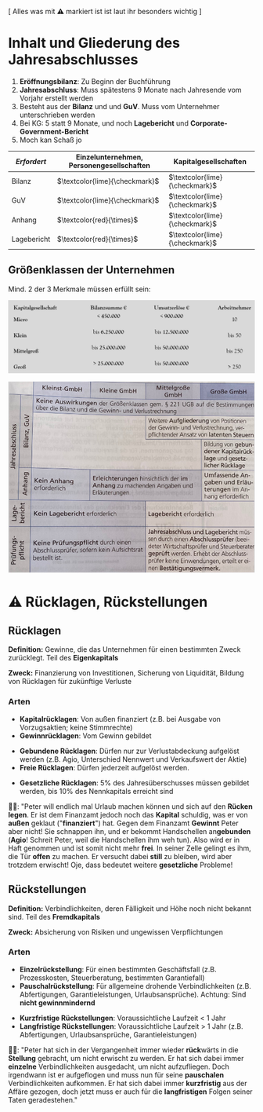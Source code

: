 [ Alles was mit ⚠️ markiert ist ist laut ihr besonders wichtig ]

# Inhalt und Gliederung des Jahresabschlusses
1. **Eröffnungsbilanz**: Zu Beginn der Buchführung
2. **Jahresabschluss**: Muss spätestens 9 Monate nach Jahresende vom Vorjahr erstellt werden
3. Besteht aus der **Bilanz** und und **GuV**. Muss vom Unternehmer unterschrieben werden
4. Bei KG: 5 statt 9 Monate, und noch **Lagebericht** und **Corporate-Government-Bericht**
5. Moch kan Schaß jo

|*Erfordert*|Einzelunternehmen, Personengesellschaften|Kapitalgesellschaften|
|-|-|-|
|Bilanz|$\textcolor{lime}{\checkmark}$|$\textcolor{lime}{\checkmark}$|
|GuV|$\textcolor{lime}{\checkmark}$|$\textcolor{lime}{\checkmark}$|
|Anhang|$\textcolor{red}{\times}$|$\textcolor{lime}{\checkmark}$|
|Lagebericht|$\textcolor{red}{\times}$|$\textcolor{lime}{\checkmark}$|

## Größenklassen der Unternehmen
Mind. 2 der 3 Merkmale müssen erfüllt sein:

![4_jahresabschluss-unternehmen-groessenklassen](assets/4_jahresabschluss-unternehmen-groessenklassen.png)

![4_jahresabschluss-goessenklassen-pflichten](assets/4_jahresabschluss-goessenklassen-pflichten.png)

# ⚠️ Rücklagen, Rückstellungen

## Rücklagen
**Definition:** Gewinne, die das Unternehmen für einen bestimmten Zweck zurücklegt. Teil des **Eigenkapitals**

**Zweck:** Finanzierung von Investitionen, Sicherung von Liquidität, Bildung von Rücklagen für zukünftige Verluste

### Arten
- **Kapitalrücklagen**: Von außen finanziert (z.B. bei Ausgabe von Vorzugsaktien; keine Stimmrechte)
- **Gewinnrücklagen**: Vom Gewinn gebildet

<div></div>

- **Gebundene Rücklagen**: Dürfen nur zur Verlustabdeckung aufgelöst werden (z.B. Agio, Unterschied Nennwert und Verkaufswert der Aktie)
- **Freie Rücklagen**: Dürfen jederzeit aufgelöst werden. 

<div></div>

- **Gesetzliche Rücklagen**: 5% des Jahresüberschusses müssen gebildet werden, bis 10% des Nennkapitals erreicht sind

🫏🌉: "Peter will endlich mal Urlaub machen können und sich auf den **Rücken legen**. Er ist dem Finanzamt jedoch noch das **Kapital** schuldig, was er von **außen** geklaut ("**finanziert**") hat. Gegen dem Finanzamt **Gewinnt** Peter aber nicht! Sie schnappen ihn, und er bekommt Handschellen an**gebunden** (**Agio**! Schreit Peter, weil die Handschellen ihm weh tun). Also wird er in Haft genommen und ist somit nicht mehr **frei**. In seiner Zelle gelingt es ihm, die Tür **offen** zu machen. Er versucht dabei **still** zu bleiben, wird aber trotzdem erwischt! Oje, dass bedeutet weitere **gesetzliche** Probleme!

## Rückstellungen
**Definition:** Verbindlichkeiten, deren Fälligkeit und Höhe noch nicht bekannt sind. Teil des **Fremdkapitals**

**Zweck:** Absicherung von Risiken und ungewissen Verpflichtungen

### Arten
- **Einzelrückstellung**: Für einen bestimmten Geschäftsfall (z.B. Prozesskosten, Steuerberatung, bestimmten Garantiefall)
- **Pauschalrückstellung**: Für allgemeine drohende Verbindlichkeiten (z.B. Abfertigungen, Garantieleistungen, Urlaubsansprüche). Achtung: Sind **nicht gewinnmindernd**

<div></div>

- **Kurzfristige Rückstellungen**: Voraussichtliche Laufzeit \< 1 Jahr
- **Langfristige Rückstellungen**: Voraussichtliche Laufzeit \> 1 Jahr (z.B. Abfertigungen, Urlaubsansprüche, Garantieleistungen)

🫏🌉: "Peter hat sich in der Vergangenheit immer wieder **rück**wärts in die **Stellung** gebracht, um nicht erwischt zu werden. Er hat sich dabei immer **einzelne** Verbindlichkeiten ausgedacht, um nicht aufzufliegen. Doch irgendwann ist er aufgeflogen und muss nun für seine **pauschalen** Verbindlichkeiten aufkommen. Er hat sich dabei immer **kurzfristig** aus der Affäre gezogen, doch jetzt muss er auch für die **langfristigen** Folgen seiner Taten geradestehen."
